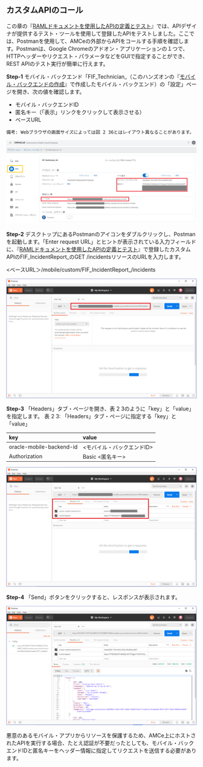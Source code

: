 ## カスタムAPIのコール

この章の『[RAMLドキュメントを使用したAPIの定義とテスト](2.backend-2.md)』では、APIデザイナが提供するテスト・ツールを使用して登録したAPIをテストしました。ここでは、Postmanを使用して、AMCeの外部からAPIをコールする手順を確認します。Postmanは、Google Chromeのアドオン・アプリケーションの１つで、HTTPヘッダーやリクエスト・パラメータなどをGUIで指定することができ、REST APIのテスト実行が簡単に行えます。

**Step-1** モバイル・バックエンド「FIF_Technician_<xx>（このハンズオンの『[モバイル・バックエンドの作成](2.backend-1.md)』で作成したモバイル・バックエンド）の「設定」ページを開き、次の値を確認します。

- モバイル・バックエンドID
- 匿名キー（「表示」リンクをクリックして表示させる）
- ベースURL

```
備考:	Webブラウザの画面サイズによっては図 2 36とはレイアウト異なることがあります。
```

![モバイル・バックエンドの「設定」ページ](images/2.36.png)

**Step-2** デスクトップにあるPostmanのアイコンをダブルクリックし、Postmanを起動します。「Enter request URL」とヒントが表示されている入力フィールドに、『[RAMLドキュメントを使用したAPIの定義とテスト](2.backend-2.md)』で登録したカスタムAPIのFIF_IncidentReport_<xx>のGET /incidentsリソースのURLを入力します。

<ベースURL＞/mobile/custom/FIF_IncidentReport_<xx>/incidents

![PostmanでカスタムURLのリソースURLを指定](images/2.37.png)

**Step-3** 「Headers」タブ・ページを開き、表 2 3のように「key」と「value」を指定します。
表 2 3: 「Headers」タブ・ページに指定する「key」と「value」

| key | value                                                         |
| :------- | :----------------------------------------------------------- |
| oracle-mobile-backend-id     | <モバイル・バックエンドID> |
| Authorization     | Basic <匿名キー> |

![Postmanの「Headers」タブ・ページに「key」と「value」を指定](images/2.38.png)

**Step-4** 「Send」ボタンをクリックすると、レスポンスが表示されます。

![Postmanにレスポンスが表示された状態](images/2.39.png)

悪意のあるモバイル・アプリからリソースを保護するため、AMCe上にホストされたAPIを実行する場合、たとえ認証が不要だったとしても、モバイル・バックエンドIDと匿名キーをヘッダー情報に指定してリクエストを送信する必要があります。
